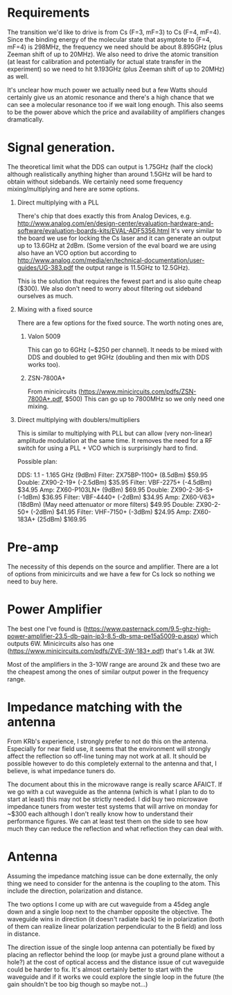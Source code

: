# Requirements

The transition we'd like to drive is from Cs (F=3, mF=3) to Cs (F=4, mF=4).
Since the binding energy of the molecular state that asymptote to (F=4, mF=4) is
298MHz, the frequency we need should be about 8.895GHz (plus Zeeman shift of up to 20MHz).
We also need to drive the atomic transition
(at least for calibration and potentially for actual state transfer in the experiment)
so we need to hit 9.193GHz (plus Zeeman shift of up to 20MHz) as well.

It's unclear how much power we actually need but a few Watts should certainly give us
an atomic resonance and there's a high chance that we can see a molecular resonance too
if we wait long enough. This also seems to be the power above
which the price and availability of amplifiers changes dramatically.

# Signal generation.

The theoretical limit what the DDS can output is 1.75GHz (half the clock) although
realistically anything higher than around 1.5GHz will be hard to obtain without sidebands.
We certainly need some frequency mixing/multiplying and here are some options.

1. Direct multiplying with a PLL

    There's chip that does exactly this from Analog Devices, e.g.
    http://www.analog.com/en/design-center/evaluation-hardware-and-software/evaluation-boards-kits/EVAL-ADF5356.html
    It's very similar to the board we use for locking the Cs laser and it can generate
    an output up to 13.6GHz at 2dBm.
    (Some version of the eval board we are using also have an VCO option but
    according to http://www.analog.com/media/en/technical-documentation/user-guides/UG-383.pdf
    the output range is 11.5GHz to 12.5GHz).

    This is the solution that requires the fewest part and is also quite cheap ($300).
    We also don't need to worry about filtering out sideband ourselves as much.

2. Mixing with a fixed source

    There are a few options for the fixed source. The worth noting ones are,

    1. Valon 5009

        This can go to 6GHz (~$250 per channel). It needs to be mixed with DDS and doubled
        to get 9GHz (doubling and then mix with DDS works too).

    2. ZSN-7800A+

        From minicircuits (https://www.minicircuits.com/pdfs/ZSN-7800A+.pdf, $500)
        This can go up to 7800MHz so we only need one mixing.

3. Direct multiplying with doublers/multipliers

    This is similar to multiplying with PLL but can allow (very non-linear) amplitude modulation
    at the same time. It removes the need for a RF switch for using a PLL + VCO which
    is surprisingly hard to find.

    Possible plan:

    DDS: 1.1 - 1.165 GHz (9dBm)
    Filter: ZX75BP-1100+ (8.5dBm) $59.95
    Double: ZX90-2-19+ (-2.5dBm) $35.95
    Filter: VBF-2275+ (-4.5dBm) $34.95
    Amp: ZX60-P103LN+ (9dBm) $69.95
    Double: ZX90-2-36-S+ (-1dBm) $36.95
    Filter: VBF-4440+ (-2dBm) $34.95
    Amp: ZX60-V63+ (18dBm) (May need attenuator or more filters) $49.95
    Double: ZX90-2-50+ (-2dBm) $41.95
    Filter: VHF-7150+ (-3dBm) $24.95
    Amp: ZX60-183A+ (25dBm) $169.95

# Pre-amp

The necessity of this depends on the source and amplifier.
There are a lot of options from minicircuits and we have a few for Cs lock so
nothing we need to buy here.

# Power Amplifier

The best one I've found is (https://www.pasternack.com/9.5-ghz-high-power-amplifier-23.5-db-gain-ip3-8.5-db-sma-pe15a5009-p.aspx) which outputs 6W. Minicircuits also has one (https://www.minicircuits.com/pdfs/ZVE-3W-183+.pdf) that's 1.4k at 3W.

Most of the amplifiers in the 3-10W range are around 2k and these two are the cheapest
among the ones of similar output power in the frequency range.

# Impedance matching with the antenna

From KRb's experience, I strongly prefer to not do this on the antenna.
Especially for near field use, it seems that the environment will strongly affect
the reflection so off-line tuning may not work at all.
It should be possible however to do this completely external to the antenna
and that, I believe, is what impedance tuners do.

The document about this in the microwave range is really scarce AFAICT.
If we go with a cut waveguide as the antenna (which is what I plan to do to start at least)
this may not be strictly needed.
I did buy two microwave impedance tuners from wester test systems
that will arrive on monday for ~$300 each although I don't really know how to understand
their performance figures. We can at least test them on the side to see how much they
can reduce the reflection and what reflection they can deal with.

# Antenna

Assuming the impedance matching issue can be done externally,
the only thing we need to consider for the antenna is the coupling to the atom.
This include the direction, polarization and distance.

The two options I come up with are cut waveguide from a 45deg angle down and
a single loop next to the chamber opposite the objective.
The waveguide wins in direction (it doesn't radiate back) tie in polarization
(both of them can realize linear polarization perpendicular to the B field) and loss
in distance.

The direction issue of the single loop antenna can potentially be fixed by placing an
reflector behind the loop (or maybe just a ground plane without a hole?) at the cost
of optical access and the distance issue of cut waveguide could be harder to fix.
It's almost certainly better to start with the waveguide and if it works we could explore
the single loop in the future (the gain shouldn't be too big though so maybe not...)
